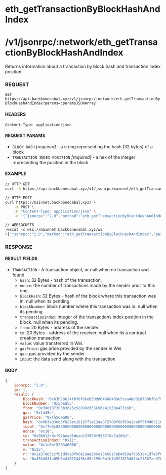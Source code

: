 # eth_getTransactionByBlockHashAndIndex

# /v1/jsonrpc/:network/eth_getTransactionByBlockHashAndIndex

Returns information about a transaction by block hash and transaction index position.

### REQUEST

`GET https://api.backbonecabal.xyz/v1/jsonrpc/:network/eth_getTransactionByBlockHashAndIndex?params=:paramsJSONArray`

#### HEADERS

`Content-Type: application/json`

#### REQUEST PARAMS

-   `BLOCK HASH` _[required]_ - a string representing the hash (32 bytes) of a block
-   `TRANSACTION INDEX POSITION` _[required]_ - a hex of the integer representing the position in the block

#### EXAMPLE

```bash
// HTTP GET
curl -G https://api.backbonecabal.xyz/v1/jsonrpc/mainnet/eth_getTransactionByBlockHashAndIndex --data-urlencode 'params=["0xb3b20624f8f0f86eb50dd04688409e5cea4bd02d700bf6e79e9384d47d6a5a35","0x0"]'

// HTTP POST
curl https://mainnet.backbonecabal.xyz/ \
    -X POST \
    -H "Content-Type: application/json" \
    -d '{"jsonrpc":"2.0","method":"eth_getTransactionByBlockHashAndIndex","params": ["0xb3b20624f8f0f86eb50dd04688409e5cea4bd02d700bf6e79e9384d47d6a5a35","0x0"],"id":1}'

// WEBSOCKETS
>wscat -c wss://mainnet.backbonecabal.xyz/ws
>{"jsonrpc":"2.0","method":"eth_getTransactionByBlockHashAndIndex","params": ["0xb3b20624f8f0f86eb50dd04688409e5cea4bd02d700bf6e79e9384d47d6a5a35","0x0"],"id":1}
```

### RESPONSE

#### RESULT FIELDS

-   `TRANSACTION` - A transaction object, or null when no transaction was found
    -   `hash`: 32 Bytes - hash of the transaction.
    -   `nonce`: the number of transactions made by the sender prior to this one.
    -   `blockHash`: 32 Bytes - hash of the block where this transaction was in. null when its pending.
    -   `blockNumber`: block number where this transaction was in. null when its pending.
    -   `transactionIndex`: integer of the transactions index position in the block. null when its pending.
    -   `from`: 20 Bytes - address of the sender.
    -   `to`: 20 Bytes - address of the receiver. null when its a contract creation transaction.
    -   `value`: value transferred in Wei.
    -   `gasPrice`: gas price provided by the sender in Wei.
    -   `gas`: gas provided by the sender.
    -   `input`: the data send along with the transaction.

#### BODY

```js
{
    jsonrpc: "2.0",
    id: 1,
    result: {
        blockHash: "0xb3b20624f8f0f86eb50dd04688409e5cea4bd02d700bf6e79e9384d47d6a5a35",
        blockNumber: "0x5bad55",
        from: "0x398137383b3d25c92898c656696e41950e47316b",
        gas: "0x1d45e",
        gasPrice: "0xfa56ea00",
        hash: "0xbb3a336e3f823ec18197f1e13ee875700f08f03e2cab75f0d0b118dabb44cba0",
        input: "0xf7d8c88300000000000000000000000000000000000000000000000000000000000cee6100000000000000000000000000000000000000000000000000000000000ac3e1",
        nonce: "0x18",
        to: "0x06012c8cf97bead5deae237070f9587f8e7a266d",
        transactionIndex: "0x11",
        value: "0x1c6bf526340000",
        v: "0x25",
        r: "0x2a378831cf81d99a3f06a18ae1b6ca366817ab4d88a70053c41d7a8f0368e031",
        s: "0x450d831a05b6e418724436c05c155e0a1b7b921015d0fbc2f667aed709ac4fb5"
    }
}
```
